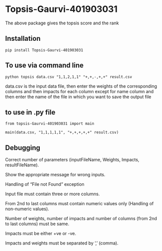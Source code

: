 # Topsis-Gaurvi-401903031

The above package gives the topsis score and the rank

## Installation

```pip install Topsis-Gaurvi-401903031```

## To use via command line

```python topsis data.csv "1,1,2,1,1" "+,+,-,+,+" result.csv```

data.csv is the input data file, then enter the weights of the corresponding columns and then impacts for each column
except for name column and then enter the name of the file in which you want to save the output file

## to use in .py file

```from topsis-Gaurvi-401903031 import main```

```main(data.csv, "1,1,1,1,1", "+,+,+,+,+" result.csv)```

## Debugging

 Correct number of parameters (inputFileName, Weights, Impacts, resultFileName). 
 
 Show the appropriate message for wrong inputs.

 Handling of “File not Found” exception

 Input file must contain three or more columns.

 From 2nd to last columns must contain numeric values only (Handling of non-numeric values).

 Number of weights, number of impacts and number of columns (from 2nd to last columns) must be same.

 Impacts must be either +ve or -ve.

 Impacts and weights must be separated by ‘,’ (comma).
